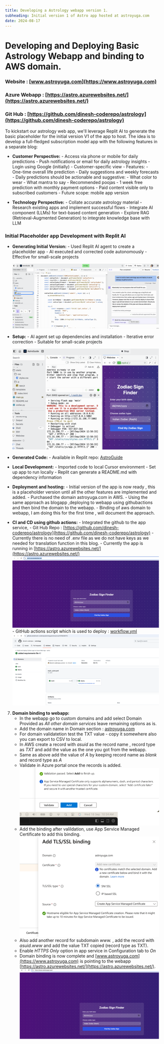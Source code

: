 ```yaml
---
title: Developing a Astrology webapp version 1.
subheading: Initial version 1 of Astro app hosted at astroyuga.com
date: 2024-08-17
---
```


# Developing and Deploying Basic Astrology Webapp and binding to AWS domain.

### Website : [www.astroyuga.com](https://www.astroyuga.com)
### Azure Webapp : [https://astro.azurewebsites.net/](https://astro.azurewebsites.net/)
### Git Hub : [https://github.com/dinesh-coderepo/astrology](https://github.com/dinesh-coderepo/astrology)


To kickstart our astrology web app, we'll leverage Replit AI to generate the basic placeholder for the initial version V1 of the app to host. The idea is to develop a full-fledged subscription model app with the following features in a separate blog:

- **Customer Perspective:**
      - Access via phone or mobile for daily predictions
      - Push notifications or email for daily astrology insights
      - Login using Google (initially)
      - Customer-specific view
      - Features:
         - One-time overall life prediction
         - Daily suggestions and weekly forecasts
      - Daily predictions should be actionable and suggestive:
         - What color to wear
         - What mantra to say
         - Recommended poojas
      - 1 week free prediction with monthly payment options
      - Paid content visible only to subscribed customers
      - Future scope: mobile app version

- **Technology Perspective:**
      - Collate accurate astrology material
      - Research existing apps and implement successful flows
      - Integrate AI component (LLMs) for text-based content generation
      - Explore RAG (Retrieval-Augmented Generation) to integrate knowledge base with LLM

### Initial Placeholder app Development with Replit AI

- **Generating Initial Version:**
      - Used Replit AI agent to create a placeholder app
      - AI executed and corrected code autonomously
      - Effective for small-scale projects

   ![Replit AI Agent](./replit1.png)

- **Setup:**
      - AI agent set up dependencies and installation
      - Iterative error correction
      - Suitable for small-scale projects

   ![Replit AI Agent](./replit2.png)

- **Generated Code:**
      - Available in Replit repo: [AstroGuide](https://replit.com/@maluchurudinesh/AstroGuide?v=1)

- **Local Development:**
      - Imported code to local Cursor environment
      - Set up app to run locally
      - Replit can generate a README.md with dependency information

- **Deployment and hosting:**
      - Initial version of the app is now ready , this is a placeholder version until all the other features are implemented and added.
      - Purchased the domain astroyuga.com in AWS.
      - Using the same approach as blogapp ,deploying to webapp using githubactions and then bind the domain to the webapp.
      - Binding of aws domain to webapp, I am doing this for the first time , will document the approach.

- **CI and CD using github actions:**
      - Integrated the github to the app service, 
      - Git Hub Repo : [https://github.com/dinesh-coderepo/astrology](https://github.com/dinesh-coderepo/astrology)
      - Currently there is no need of .env file as we do not have keys as we needed for translation function in this blog.
      - Currently the app is running in [https://astro.azurewebsites.net/](https://astro.azurewebsites.net/)
![Hosted app](./azure_app.png)
      - GitHub actions script which is used to deploy :  [workflow.yml](https://github.com/dinesh-coderepo/astrology/blob/main/.github/workflows/main_astro.yml)
![github actions](./github_actions.png)

7. **Domain binding to webapp:**
      - In the webapp go to custom domains and add select Domain Provided as *All other domain services* leave remaining options as is.
      - Add the domain name in Domain section : [astroyuga.com](https://www.astroyuga.com)
      - For domain validatetion test the TXT value - copy it somewhere also you can export to CSV to local.
      - In AWS create a record with *asuid* as the record name , record type as *TXT* and add the value as the one you got from the webapp.
      - Same as above add the value of *A* by keeping record name as *blank* and record type as *A*
      - Validate in Azure portal once the records is added.
![Domain Binding](domain_validation.png)
      - Add the binding after valildation, use App Service Managed Certificate to add this binding.
![Binding](binding.png)
      - Also add another record for subdomain *www.* , add the record with *asuid.www* and add the value TXT copied (record type as TXT).
      - Enable *HTTPS Only* option in app service in Configuration tab to *On*
      - Domain binding is now complete and [www.astroyuga.com](https://www.astroyuga.com) is pointing to the webapp [https://astro.azurewebsites.net/](https://astro.azurewebsites.net/).
![Final Website](final_site.png)





